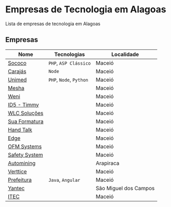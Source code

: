 # Empresas de Tecnologia em Alagoas

Lista de empresas de tecnologia em Alagoas

## Empresas

Nome | Tecnologias | Localidade |
---- | ----------- | ---------- |
[Sococo](https://www.sococo.com.br/) | `PHP`, `ASP Clássico` | Maceió |
[Carajás](https://www.carajas.com.br/trabalheconosco) | `Node` | Maceió |
[Unimed](https://www.unimed.coop.br/site/web/maceio) | `PHP`, `Node`, `Python` | Maceió |
[Mesha](https://mesha.com.br/) |  | Maceió |
[Weni](https://www.linkedin.com/company/weniai/) | | Maceió |
[ID5 - Timmy](https://timmy.pro/) | | Maceió |
[WLC Soluções](https://wlcsolucoes.com.br/) | | Maceió |
[Sua Formatura](https://suaformatura.com/) | | Maceió |
[Hand Talk](https://www.handtalk.me/br/) | | Maceió |
[Edge](https://www.edge.ufal.br/trabalhe-conosco/) | | Maceió |
[OFM Systems](https://ofm.com.br/) | | Maceió |
[Safety System](https://safetysystemtechnology.com.br/contato/) | | Maceió |
[Automining](https://www.automining.com.br/) | | Arapiraca |
[Verttice](https://www.vertticegr.com.br/) | | Maceió |
[Prefeitura]() | `Java`, `Angular` | Maceió |
[Yantec](https://yantec.com.br/index.html) | | São Miguel dos Campos |
[ITEC](https://www.itec.al.gov.br/) | | Maceió |


